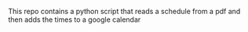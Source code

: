 This repo contains a python script that reads a schedule from a pdf and then adds the times to a google calendar